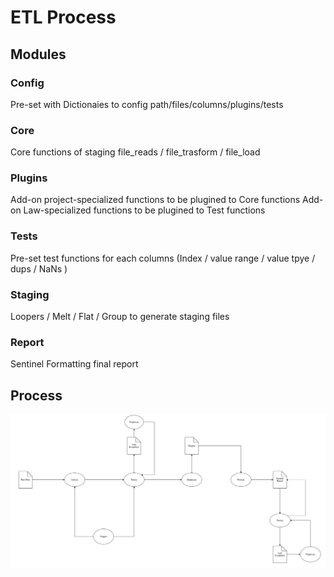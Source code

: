 # ETL Process

## Modules
### Config 
Pre-set with Dictionaies to config path/files/columns/plugins/tests

### Core 
Core functions of staging file_reads /  file_trasform / file_load 

### Plugins
Add-on project-specialized functions to be plugined to Core functions
Add-on Law-specialized functions to be plugined to Test functions

### Tests
Pre-set test functions for each columns (Index / value range / value tpye / dups / NaNs )

### Staging
Loopers / Melt / Flat / Group  to generate staging files

### Report
Sentinel Formatting final report 

## Process
![alt text](https://github.com/Stephen-init/stephen-workplace/blob/main/image.png?raw=true)
